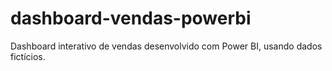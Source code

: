 # dashboard-vendas-powerbi
 Dashboard interativo de vendas desenvolvido com Power BI, usando dados fictícios.
